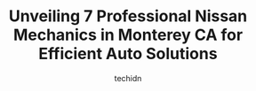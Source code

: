 ---
layout: ampstory
image: https://images.unsplash.com/photo-1620547316190-289b3899e010?ixlib=rb-4.0.3&ixid=MnwxMjA3fDB8MHxwaG90by1wYWdlfHx8fGVufDB8fHx8&auto=format&fit=crop&w=640&h=853&q=80
author: techidn
featured: false
description: Experience the excellence of automotive service by visiting the 7 best Nissan Mechanic in Monterey CA, USA. With their expertise, attention to detail, and commitment to customer satisfaction
title: Unveiling 7 Professional Nissan Mechanics in Monterey CA for Efficient Auto Solutions
cover:
   title: Unveiling 7 Professional Nissan Mechanics in Monterey CA for Efficient Auto Solutions
   subtitle: Rickpate
   background: https://images.unsplash.com/photo-1620547316190-289b3899e010?ixlib=rb-4.0.3&ixid=MnwxMjA3fDB8MHxwaG90by1wYWdlfHx8fGVufDB8fHx8&auto=format&fit=crop&w=640&h=853&q=80

pages: 
 - layout: thirds
   top: <h1>#1 T & T Auto Repair</h1>
   bottom: "<p>Le the owner runs a very organized and professional service for Monterey residents.  There is a good energy at his shop and he takes pride in offering valuable service to</p>"
   background: https://www.knot35.com/toplist/wp-content/uploads/2023/06/best-nissan-mechanic-1-in-monterey-ca-1685837078.jpeg
   backgroundblur: true
 - layout: thirds
   top: <h1>#2 Toms All Automotive LLC</h1>
   bottom: "<p>301 Dela Vina Ave Suite A, Monterey, CA 93940, United States</p>"
   background: https://www.knot35.com/toplist/wp-content/uploads/2023/06/best-nissan-mechanic-2-in-monterey-ca-1685837079.jpeg
   cta:
      link: https://www.knot35.com/toplist/unveiling-7-professional-nissan-mechanics-in-monterey-ca-for-efficient-auto-solutions/
      text: Unveiling 7 Professional Nissan Mechanics in Monterey CA for Efficient Auto Solutions
 - layout: thirds
   top: <h1>#3 Natales Auto Service Center</h1>
   bottom: "<p>2091 Del Monte Ave, Monterey, CA 93940, United States</p>"
   background: https://www.knot35.com/toplist/wp-content/uploads/2023/06/best-nissan-mechanic-3-in-monterey-ca-1685837079.jpeg
   cta:
      link: https://www.knot35.com/toplist/unveiling-7-professional-nissan-mechanics-in-monterey-ca-for-efficient-auto-solutions/
      text: Unveiling 7 Professional Nissan Mechanics in Monterey CA for Efficient Auto Solutions
 - layout: thirds
   top: <h1>#4 C & A Automotive</h1>
   bottom: "<p>1101 Airport Rd, Monterey, CA 93940, United States</p>"
   background: https://images.unsplash.com/photo-1533735380053-eb8d0759b24a?ixlib=rb-4.0.3&ixid=MnwxMjA3fDB8MHxwaG90by1wYWdlfHx8fGVufDB8fHx8&auto=format&fit=crop&w=640&h=853&q=80
   cta:
      link: https://www.knot35.com/toplist/unveiling-7-professional-nissan-mechanics-in-monterey-ca-for-efficient-auto-solutions/
      text: Unveiling 7 Professional Nissan Mechanics in Monterey CA for Efficient Auto Solutions
 - layout: thirds
   top: <h1>#5 C & C Repair Incorporated</h1>
   bottom: "<p>249 Dela Vina Ave, Monterey, CA 93940, United States</p>"
   background: https://images.unsplash.com/photo-1509114397022-ed747cca3f65?ixlib=rb-4.0.3&ixid=MnwxMjA3fDB8MHxwaG90by1wYWdlfHx8fGVufDB8fHx8&auto=format&fit=crop&w=640&h=853&q=80
   cta:
      link: https://www.knot35.com/toplist/unveiling-7-professional-nissan-mechanics-in-monterey-ca-for-efficient-auto-solutions/
      text: Unveiling 7 Professional Nissan Mechanics in Monterey CA for Efficient Auto Solutions
 - layout: thirds
   top: <h1>#6 Padilla Auto Repair</h1>
   bottom: "<p>1154 Del Monte Ave, Monterey, CA 93940, United States</p>"
   background: https://images.unsplash.com/photo-1557672172-298e090bd0f1?ixlib=rb-4.0.3&ixid=MnwxMjA3fDB8MHxwaG90by1wYWdlfHx8fGVufDB8fHx8&auto=format&fit=crop&w=640&h=853&q=80
   cta:
      link: https://www.knot35.com/toplist/unveiling-7-professional-nissan-mechanics-in-monterey-ca-for-efficient-auto-solutions/
      text: Unveiling 7 Professional Nissan Mechanics in Monterey CA for Efficient Auto Solutions
 - layout: thirds
   top: <h1>#7 Monterey Motors</h1>
   bottom: "<p>95 Central Ave, Pacific Grove, CA 93950, United States</p>"
   background: https://images.unsplash.com/photo-1604871000636-074fa5117945?ixlib=rb-4.0.3&ixid=MnwxMjA3fDB8MHxwaG90by1wYWdlfHx8fGVufDB8fHx8&auto=format&fit=crop&w=640&h=853&q=80
   cta:
      link: https://www.knot35.com/toplist/unveiling-7-professional-nissan-mechanics-in-monterey-ca-for-efficient-auto-solutions/
      text: Unveiling 7 Professional Nissan Mechanics in Monterey CA for Efficient Auto Solutions
 - layout: thirds
   middle: Continue reading...
   background: https://images.unsplash.com/photo-1531169509526-f8f1fdaa4a67?ixlib=rb-4.0.3&ixid=MnwxMjA3fDB8MHxwaG90by1wYWdlfHx8fGVufDB8fHx8&auto=format&fit=crop&w=640&h=853&q=80
   cta:
      link: https://www.knot35.com/toplist/unveiling-7-professional-nissan-mechanics-in-monterey-ca-for-efficient-auto-solutions/
      text: Unveiling 7 Professional Nissan Mechanics in Monterey CA for Efficient Auto Solutions
      
---
